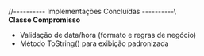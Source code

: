 //---------- Implementações Concluídas ----------\\  
              **Classe Compromisso**  
- Validação de data/hora (formato e regras de negócio)   
- Método ToString() para exibição padronizada 

